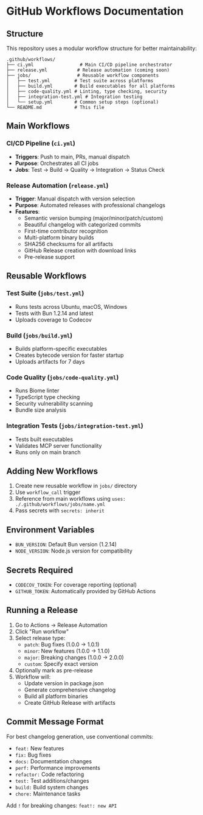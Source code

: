 # GitHub Workflows Documentation

## Structure

This repository uses a modular workflow structure for better maintainability:

```text
.github/workflows/
├── ci.yml                 # Main CI/CD pipeline orchestrator
├── release.yml           # Release automation (coming soon)
├── jobs/                 # Reusable workflow components
│   ├── test.yml         # Test suite across platforms
│   ├── build.yml        # Build executables for all platforms
│   ├── code-quality.yml # Linting, type checking, security
│   ├── integration-test.yml # Integration testing
│   └── setup.yml        # Common setup steps (optional)
└── README.md            # This file
```

## Main Workflows

### CI/CD Pipeline (`ci.yml`)

- **Triggers**: Push to main, PRs, manual dispatch
- **Purpose**: Orchestrates all CI jobs
- **Jobs**: Test → Build → Quality → Integration → Status Check

### Release Automation (`release.yml`)

- **Trigger**: Manual dispatch with version selection
- **Purpose**: Automated releases with professional changelogs
- **Features**:
  - Semantic version bumping (major/minor/patch/custom)
  - Beautiful changelog with categorized commits
  - First-time contributor recognition
  - Multi-platform binary builds
  - SHA256 checksums for all artifacts
  - GitHub Release creation with download links
  - Pre-release support

## Reusable Workflows

### Test Suite (`jobs/test.yml`)

- Runs tests across Ubuntu, macOS, Windows
- Tests with Bun 1.2.14 and latest
- Uploads coverage to Codecov

### Build (`jobs/build.yml`)

- Builds platform-specific executables
- Creates bytecode version for faster startup
- Uploads artifacts for 7 days

### Code Quality (`jobs/code-quality.yml`)

- Runs Biome linter
- TypeScript type checking
- Security vulnerability scanning
- Bundle size analysis

### Integration Tests (`jobs/integration-test.yml`)

- Tests built executables
- Validates MCP server functionality
- Runs only on main branch

## Adding New Workflows

1. Create new reusable workflow in `jobs/` directory
2. Use `workflow_call` trigger
3. Reference from main workflows using `uses: ./.github/workflows/jobs/name.yml`
4. Pass secrets with `secrets: inherit`

## Environment Variables

- `BUN_VERSION`: Default Bun version (1.2.14)
- `NODE_VERSION`: Node.js version for compatibility

## Secrets Required

- `CODECOV_TOKEN`: For coverage reporting (optional)
- `GITHUB_TOKEN`: Automatically provided by GitHub Actions

## Running a Release

1. Go to Actions → Release Automation
2. Click "Run workflow"
3. Select release type:
   - `patch`: Bug fixes (1.0.0 → 1.0.1)
   - `minor`: New features (1.0.0 → 1.1.0)
   - `major`: Breaking changes (1.0.0 → 2.0.0)
   - `custom`: Specify exact version
4. Optionally mark as pre-release
5. Workflow will:
   - Update version in package.json
   - Generate comprehensive changelog
   - Build all platform binaries
   - Create GitHub Release with artifacts

## Commit Message Format

For best changelog generation, use conventional commits:

- `feat:` New features
- `fix:` Bug fixes
- `docs:` Documentation changes
- `perf:` Performance improvements
- `refactor:` Code refactoring
- `test:` Test additions/changes
- `build:` Build system changes
- `chore:` Maintenance tasks

Add `!` for breaking changes: `feat!: new API`
